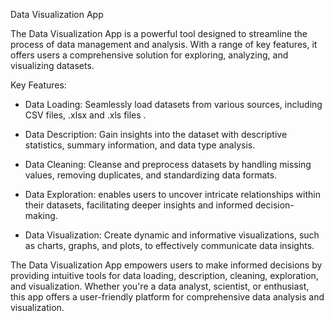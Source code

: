 Data Visualization App

The Data Visualization App is a powerful tool designed to streamline the process of data management and analysis. With a range of key features, it offers users a comprehensive solution for exploring, analyzing, and visualizing datasets.

Key Features:

  - Data Loading:  Seamlessly load datasets from various sources, including CSV files, .xlsx and .xls files .

  - Data Description: Gain insights into the dataset with descriptive statistics, summary information, and data type analysis.
   
  - Data Cleaning: Cleanse and preprocess datasets by handling missing values, removing duplicates, and standardizing data formats.
  
  - Data Exploration: enables users to uncover intricate relationships within their datasets, facilitating deeper insights and informed decision-making.
   
  - Data Visualization: Create dynamic and informative visualizations, such as charts, graphs, and plots, to effectively communicate data insights.
   
The Data Visualization App empowers users to make informed decisions by providing intuitive tools for data loading, description, cleaning, exploration, and visualization. Whether you're a data analyst, scientist, or enthusiast, this app offers a user-friendly platform for comprehensive data analysis and visualization.
